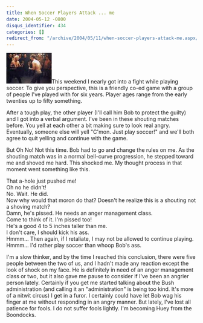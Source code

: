 ```yaml
---
title: When Soccer Players Attack ... me
date: 2004-05-12 -0800
disqus_identifier: 434
categories: []
redirect_from: "/archive/2004/05/11/when-soccer-players-attack-me.aspx/"
---
```


![fight](/images/fightclub.jpg)This weekend I nearly got into a fight
while playing soccer. To give you perspective, this is a friendly co-ed
game with a group of people I've played with for six years. Player ages
range from the early twenties up to fifty something.

After a tough play, the other player (I'll call him Bob to protect the
guilty) and I got into a verbal argument. I've been in these shouting
matches before. You yell at each other a bit making sure to look real
angry. Eventually, someone else will yell "C'mon. Just play soccer!" and
we'll both agree to quit yelling and continue with the game.

But Oh No! Not this time. Bob had to go and change the rules on me. As
the shouting match was in a normal bell-curve progression, he stepped
toward me and shoved me hard. This shocked me. My thought process in
that moment went something like this.

That a-hole just pushed me!\
Oh no he didn't!\
No. Wait. He did.\
Now why would that moron do that? Doesn't he realize this is a shouting
not a shoving match?\
Damn, he's pissed. He needs an anger management class.\
Come to think of it. I'm pissed too!\
He's a good 4 to 5 inches taller than me.\
I don't care, I should kick his ass.\
Hmmm... Then again, if I retaliate, I may not be allowed to continue
playing.\
Hmmm... I'd rather play soccer than whoop Bob's ass.

I'm a slow thinker, and by the time I reached this conclusion, there
were five people between the two of us, and I hadn't made any reaction
except the look of shock on my face. He is definitely in need of an
anger management class or two, but it also gave me pause to consider if
I've been an angrier person lately. Certainly if you get me started
talking about the Bush administration (and calling it an
"administration" is being too kind. It's more of a nitwit circus) I get
in a furor. I certainly could have let Bob wag his finger at me without
responding in an angry manner. But lately, I've lost all patience for
fools. I do not suffer fools lightly. I'm becoming Huey from the
Boondocks.

